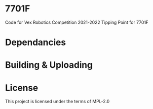 # 7701F
Code for Vex Robotics Competition 2021-2022 Tipping Point for 7701F

# Dependancies

# Building & Uploading

# License
This project is licensed under the terms of MPL-2.0
